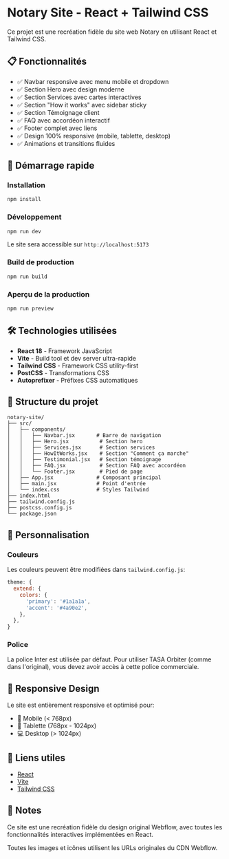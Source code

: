 # Notary Site - React + Tailwind CSS

Ce projet est une recréation fidèle du site web Notary en utilisant React et Tailwind CSS.

## 📋 Fonctionnalités

- ✅ Navbar responsive avec menu mobile et dropdown
- ✅ Section Hero avec design moderne
- ✅ Section Services avec cartes interactives
- ✅ Section "How it works" avec sidebar sticky
- ✅ Section Témoignage client
- ✅ FAQ avec accordéon interactif
- ✅ Footer complet avec liens
- ✅ Design 100% responsive (mobile, tablette, desktop)
- ✅ Animations et transitions fluides

## 🚀 Démarrage rapide

### Installation

```bash
npm install
```

### Développement

```bash
npm run dev
```

Le site sera accessible sur `http://localhost:5173`

### Build de production

```bash
npm run build
```

### Aperçu de la production

```bash
npm run preview
```

## 🛠️ Technologies utilisées

- **React 18** - Framework JavaScript
- **Vite** - Build tool et dev server ultra-rapide
- **Tailwind CSS** - Framework CSS utility-first
- **PostCSS** - Transformations CSS
- **Autoprefixer** - Préfixes CSS automatiques

## 📁 Structure du projet

```
notary-site/
├── src/
│   ├── components/
│   │   ├── Navbar.jsx       # Barre de navigation
│   │   ├── Hero.jsx          # Section hero
│   │   ├── Services.jsx      # Section services
│   │   ├── HowItWorks.jsx    # Section "Comment ça marche"
│   │   ├── Testimonial.jsx   # Section témoignage
│   │   ├── FAQ.jsx           # Section FAQ avec accordéon
│   │   └── Footer.jsx        # Pied de page
│   ├── App.jsx              # Composant principal
│   ├── main.jsx             # Point d'entrée
│   └── index.css            # Styles Tailwind
├── index.html
├── tailwind.config.js
├── postcss.config.js
└── package.json
```

## 🎨 Personnalisation

### Couleurs

Les couleurs peuvent être modifiées dans `tailwind.config.js`:

```js
theme: {
  extend: {
    colors: {
      'primary': '#1a1a1a',
      'accent': '#4a90e2',
    },
  },
}
```

### Police

La police Inter est utilisée par défaut. Pour utiliser TASA Orbiter (comme dans l'original), vous devez avoir accès à cette police commerciale.

## 📱 Responsive Design

Le site est entièrement responsive et optimisé pour:
- 📱 Mobile (< 768px)
- 📱 Tablette (768px - 1024px)
- 💻 Desktop (> 1024px)

## 🔗 Liens utiles

- [React](https://react.dev/)
- [Vite](https://vitejs.dev/)
- [Tailwind CSS](https://tailwindcss.com/)

## 📝 Notes

Ce site est une recréation fidèle du design original Webflow, avec toutes les fonctionnalités interactives implémentées en React.

Toutes les images et icônes utilisent les URLs originales du CDN Webflow.
